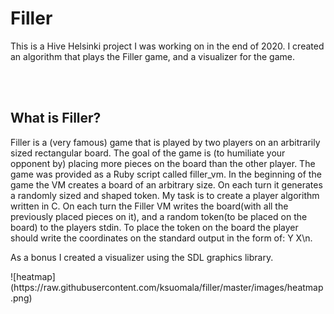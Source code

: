 
<html>
<h1>Filler</h1>
<p>This is a Hive Helsinki project I was working on in the end of 2020. I created an algorithm that plays the Filler game, and a visualizer for the game.</p>
<br />
<br />

<h2>What is Filler?</h2>
<p>Filler is a (very famous) game that is played by two players on an arbitrarily sized rectangular board. The goal of the game is (to humiliate your opponent by) placing more pieces on the board than the other player. The game was provided as a Ruby script called filler_vm. In the beginning of the game the VM creates a board of an arbitrary size. On each turn it generates a randomly sized and shaped token. My task is to create a player algorithm written in C. On each turn the Filler VM writes the board(with all the previously placed pieces on it), and a random token(to be placed on the board) to the players stdin. To place the token on the board the player should write the coordinates on the standard output in the form of: Y X\n. 

As a bonus I created a visualizer using the SDL graphics library.</p>


</html>
![heatmap](https://raw.githubusercontent.com/ksuomala/filler/master/images/heatmap.png)
